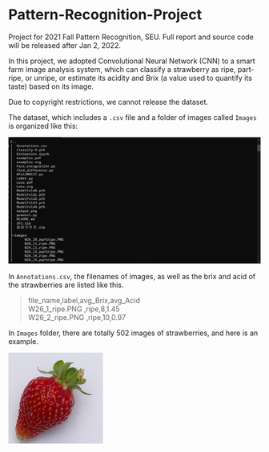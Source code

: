# Pattern-Recognition-Project
Project for 2021 Fall Pattern Recognition, SEU. Full report and source code will be released after Jan 2, 2022.

In this project, we adopted Convolutional Neural Network (CNN) to a smart farm image analysis system, which can classify a strawberry as ripe, part-ripe, or unripe, or estimate its acidity and Brix (a value used to quantify its taste) based on its image.

Due to copyright restrictions, we cannot release the dataset.

The dataset, which includes a `.csv` file and a folder of images called `Images` is organized like this: 

![tree](./assets/tree.png)

In `Annotations.csv`, the filenames of images, as well as the brix and acid of the strawberries are listed like this.

>file_name,label,avg_Brix,avg_Acid\
W26_1_ripe.PNG ,ripe,8,1.45\
W26_2_ripe.PNG  ,ripe,10,0.97

In `Images` folder, there are totally 502 images of strawberries, and here is an example.

![W26_1_ripe.PNG](./assets/W26_1_ripe.PNG)